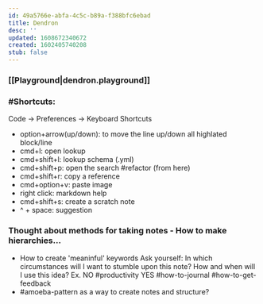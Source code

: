 ```yaml
---
id: 49a5766e-abfa-4c5c-b89a-f388bfc6ebad
title: Dendron
desc: ''
updated: 1608672340672
created: 1602405740208
stub: false
---
```


### [[Playground|dendron.playground]]

### #Shortcuts:

Code -> Preferences -> Keyboard Shortcuts

- option+arrow(up/down): to move the line up/down all highlated block/line
- cmd+l: open lookup
- cmd+shift+l: lookup schema (.yml)
- cmd+shift+p: open the search #refactor (from here)
- cmd+shift+r: copy a reference
- cmd+option+v: paste image
- right click: markdown help
- cmd+shift+s: create a scratch note
- ^ + space: suggestion

### Thought about methods for taking notes - How to make hierarchies...
- How to create 'meaninful' keywords
Ask yourself: In which circumstances will I want to stumble upon this note? How and when will I use this idea?
Ex. NO #productivity YES #how-to-journal #how-to-get-feedback
- #amoeba-pattern as a way to create notes and structure?

